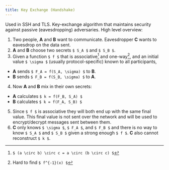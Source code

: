 ```yaml
---
title: Key Exchange (Handshake)
---
```


Used in SSH and TLS. Key-exchange algorithm that maintains security against
passive (eavesdropping) adversaries. High level overview:

 1. Two people, **A** and **B** want to communicate. Eavesdropper
 **C** wants to eavesdrop on the data sent.
 2. **A** and **B** choose two secrets `$ S_A $` and `$ S_B $`.
 3. Given a function `$ f $` that is associative[^assoc] and
 one-way[^one-way], and an initial value `$ \sigma $` (usually
 protocol-specific) known to all participants,
  - **A** sends `$ F_A = f(S_A, \sigma) $` to **B**.
  - **B** sends `$ F_B = f(S_B, \sigma) $` to **A**.
 4. Now **A** and **B** mix in their own secrets:
  - **A** calculates `$ k = f(F_B, S_A) $`
  - **B** calculates `$ k = f(F_A, S_B) $`
 5. Since `$ f $` is associative they will both end up with the same
 final value. This final value is not sent over the network and will
 be used to encrypt/decrypt messages sent between them.
 6. **C** only knows `$ \sigma $`, `$ F_A $`, and `$ F_B $` and there
 is no way to know `$ S_A $` and `$ S_B $` given a strong enough `$ f $`.
 **C** also cannot reconstruct `$ k $`.


[^assoc]: `$ (a \circ b) \circ c = a \circ (b \circ c) $`
[^one-way]: Hard to find `$ f^{-1}(x) $`
